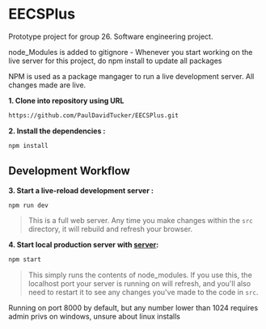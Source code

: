# EECSPlus
Prototype project for group 26. Software engineering project.


node_Modules is added to gitignore - Whenever you start working on the live server for this project, do npm install to update all packages

NPM is used as a package mangager to run a live development server. All changes made are live.

**1. Clone into repository using URL**

```sh
https://github.com/PaulDavidTucker/EECSPlus.git
```

**2. Install the dependencies :**

```sh
npm install
```

## Development Workflow


**3. Start a live-reload development server :**

```sh
npm run dev
```

> This is a full web server. Any time you make changes within the `src` directory, it will rebuild and refresh your browser.


**4. Start local production server with [server](https://github.com/tapio/live-server):**

```sh
npm start
```

> This simply runs the contents of node_modules. If you use this, the localhost port your server is running on will refresh, and you'll also need to restart it to see any changes you've made to the code in `src`.

Running on port 8000 by default, but any number lower than 1024 requires admin privs on windows, unsure about linux installs
